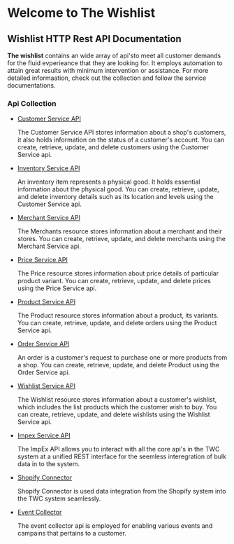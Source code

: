 # **Welcome to The Wishlist**


## **Wishlist HTTP Rest API Documentation**

**The wishlist** contains an wide array of api'sto meet all customer demands for the fluid evperieance that they are looking for. It employs automation to attain great results with minimum intervention or assistance.
For more detailed informaation, check out the collection and follow the service documentations.
 
### Api Collection

- [Customer Service API](customersvcApi.md)
  
  The Customer Service API stores information about a shop's customers, it also holds information on the status of a customer's account. You can create, retrieve, update, and delete customers using the Customer Service api.


- [Inventory Service API](inventorySvcAPI.md)
  
  An inventory item represents a physical good. It holds essential information about the physical good. You can create, retrieve, update, and delete inventory details such as its location and levels using the Customer Service api.


- [Merchant Service API](merchantsSvcAPI.md)
  
  The Merchants resource stores information about a merchant and their stores. You can create, retrieve, update, and delete merchants using the Merchant Service api.

  
- [Price Service API](priceSvcAPI.md)
  
  The Price resource stores information about price details of particular product variant. You can create, retrieve, update, and delete prices using the Price Service api.

- [Product Service API](productsvcAPI.md)

    The Product resource stores information about a product, its variants. You can create, retrieve, update, and delete orders using the Product Service api.

- [Order Service API](ordersSvcApi.md)

    An order is a customer's request to purchase one or more products from a shop. You can create, retrieve, update, and delete Product using the Order Service api.

- [Wishlist Service API](wishlistSvcAPI.md)
  
  The Wishlist resource stores information about a customer's wishlist, which includes the list products which the customer wish to buy. You can create, retrieve, update, and delete wishlists using the Wishlist Service api.


- [Impex Service API](impexAPI.md)

    The ImpEx API allows you to interact with all the core api's in the TWC system at a unified REST interface for the seemless interegration of bulk data in to the system. 

- [Shopify Connector](ShopifyConnector.md)
  
  Shopify Connector is used data integration from the Shopify system into the TWC system seamlessly.

- [Event Collector](eventcollectorAPI.md)

    The event collector api is employed for enabling various events and campains that pertains to a customer.


